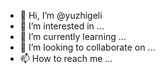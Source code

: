 - 👋 Hi, I’m @yuzhigeli
- 👀 I’m interested in ...
- 🌱 I’m currently learning ...
- 💞️ I’m looking to collaborate on ...
- 📫 How to reach me ...

<!---
yuzhigeli/yuzhigeli is a ✨ special ✨ repository because its `README.md` (this file) appears on your GitHub profile.
You can click the Preview link to take a look at your changes.
--->
